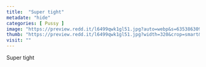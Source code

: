 ```yaml
---
title:  "Super tight"
metadate: "hide"
categories: [ Pussy ]
image: "https://preview.redd.it/l6499qwk1gl51.jpg?auto=webp&s=6353863094becb0a9ee8d7ef51b7118649e9ce9d"
thumb: "https://preview.redd.it/l6499qwk1gl51.jpg?width=320&crop=smart&auto=webp&s=32955cdc9532c2650568314b2238a2d47e8ec262"
visit: ""
---
```

Super tight
